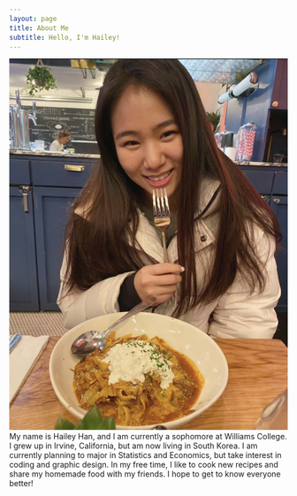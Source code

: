 ```yaml
---
layout: page
title: About Me
subtitle: Hello, I'm Hailey! 
---
```


![Hailey](/img/hailey.jpeg)
My name is Hailey Han, and I am currently a sophomore at Williams College. I grew up in Irvine, California, but am now living in South Korea. I am currently planning to major in Statistics and Economics, but take interest in coding and graphic design. In my free time, I like to cook new recipes and share my homemade food with my friends. I hope to get to know everyone better!
